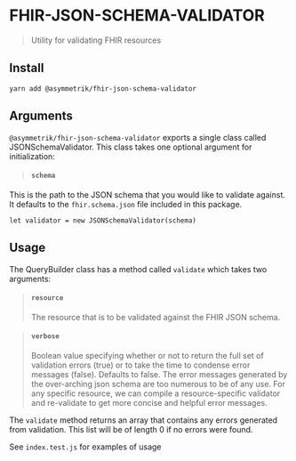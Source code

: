 # FHIR-JSON-SCHEMA-VALIDATOR
> Utility for validating FHIR resources

## Install
```shell
yarn add @asymmetrik/fhir-json-schema-validator
```

## Arguments

`@asymmetrik/fhir-json-schema-validator` exports a single class called JSONSchemaValidator. This class takes one optional
argument for initialization:

>#### `schema`
This is the path to the JSON schema that you would like to validate against. It defaults to the `fhir.schema.json` file
included in this package.

```
let validator = new JSONSchemaValidator(schema)
```

## Usage
The QueryBuilder class has a method called `validate` which takes two arguments:

>#### `resource`
>The resource that is to be validated against the FHIR JSON schema.

>#### `verbose`
>Boolean value specifying whether or not to return the full set of validation errors (true) or to take the time to 
condense error messages (false). Defaults to false.  The error messages generated by the over-arching json schema
 are too numerous to be of any use. For any specific resource, we can compile a resource-specific validator and 
 re-validate to get more concise and helpful error messages.

The `validate` method returns an array that contains any errors generated from validation.
This list will be of length 0 if no errors were found.

See `index.test.js` for examples of usage
